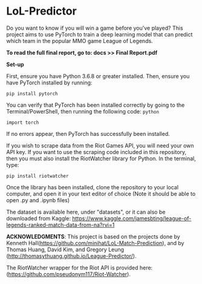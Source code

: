 # LoL-Predictor

Do you want to know if you will win a game before you've played? This project aims to use PyTorch to train a deep learning model that can predict which team in the popular MMO game League of Legends.

**To read the full final report, go to: docs >> Final Report.pdf**

**Set-up**

First, ensure you have Python 3.6.8 or greater installed. Then, ensure you have PyTorch installed by running:

`pip install pytorch`

You can verify that PyTorch has been installed correctly by going to the Terminal/PowerShell, then running the following code:
`python`

`import torch`

If no errors appear, then PyTorch has successfully been installed.

If you wish to scrape data from the Riot Games API, you will need your own API key. If you want to use the scraping code included in this repository, then you must also install the RiotWatcher library for Python. In the terminal, type:

`pip install riotwatcher`

Once the library has been installed, clone the repository to your local computer, and open it in your text editor of choice (Note it should be able to open .py and .ipynb files)

The dataset is available here, under "datasets", or it can also be downloaded from Kaggle: https://www.kaggle.com/jamesbting/league-of-legends-ranked-match-data-from-na?rvi=1

**ACKNOWLEDGMENTS**:
This project is based on the projects done by Kenneth Hall(https://github.com/minihat/LoL-Match-Prediction), and by Thomas Huang, David Kim, and Gregory Leung (http://thomasythuang.github.io/League-Predictor/).

The RiotWatcher wrapper for the Riot API is provided here: (https://github.com/pseudonym117/Riot-Watcher).
